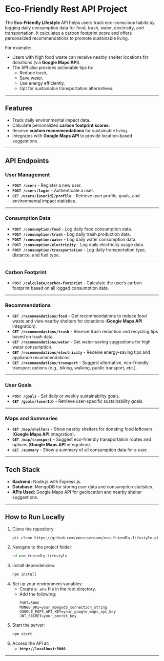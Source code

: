 # **Eco-Friendly Rest API Project**

The **Eco-Friendly Lifestyle** API helps users track eco-conscious habits by logging daily consumption data for food, trash, water, electricity, and transportation. It calculates a carbon footprint score and offers personalized recommendations to promote sustainable living. 

For example:
- Users with high food waste can receive nearby shelter locations for donations (via **Google Maps API**). 
- The API also provides actionable tips to:
  - Reduce trash,
  - Save water,
  - Use energy efficiently,
  - Opt for sustainable transportation alternatives.

---

## **Features**
- Track daily environmental impact data.
- Calculate personalized **carbon footprint scores**.
- Receive **custom recommendations** for sustainable living.
- Integrates with **Google Maps API** to provide location-based suggestions.

---

## **API Endpoints**

### **User Management**
- **`POST /users`** - Register a new user.
- **`POST /users/login`** - Authenticate a user.
- **`GET /users/{userId}/profile`** - Retrieve user profile, goals, and environmental impact statistics.

---

### **Consumption Data**
- **`POST /consumption/food`** - Log daily food consumption data.
- **`POST /consumption/trash`** - Log daily trash production data.
- **`POST /consumption/water`** - Log daily water consumption data.
- **`POST /consumption/electricity`** - Log daily electricity usage data.
- **`POST /consumption/transportation`** - Log daily transportation type, distance, and fuel type.

---

### **Carbon Footprint**
- **`POST /calculate/carbon-footprint`** - Calculate the user’s carbon footprint based on all logged consumption data.

---

### **Recommendations**
- **`GET /recommendations/food`** - Get recommendations to reduce food waste and view nearby shelters for donations (**Google Maps API** integration).
- **`GET /recommendations/trash`** - Receive trash reduction and recycling tips based on trash data.
- **`GET /recommendations/water`** - Get water-saving suggestions for high water consumption.
- **`GET /recommendations/electricity`** - Receive energy-saving tips and appliance recommendations.
- **`GET /recommendations/transport`** - Suggest alternative, eco-friendly transport options (e.g., biking, walking, public transport, etc.).

---

### **User Goals**
- **`POST /goals`** - Set daily or weekly sustainability goals.
- **`GET /goals/{userId}`** - Retrieve user-specific sustainability goals.

---

### **Maps and Summaries**
- **`GET /map/shelters`** - Show nearby shelters for donating food leftovers (**Google Maps API** integration).
- **`GET /map/transport`** - Suggest eco-friendly transportation routes and options (**Google Maps API** integration).
- **`GET /summary`** - Show a summary of all consumption data for a user.

---

## **Tech Stack**
- **Backend:** Node.js with Express.js.
- **Database:** MongoDB for storing user data and consumption statistics.
- **APIs Used:** Google Maps API for geolocation and nearby shelter suggestions.

---

## **How to Run Locally**
1. Clone the repository:
   ```bash
   git clone https://github.com/yourusername/eco-friendly-lifestyle.git
   ```
2. Navigate to the project folder:
   ```bash
   cd eco-friendly-lifestyle
   ```
3. Install dependencies:
   ```bash
   npm install
   ```
4. Set up your environment variables:
   - Create a `.env` file in the root directory.
   - Add the following:
     ```env
     PORT=5000
     MONGO_URI=your_mongodb_connection_string
     GOOGLE_MAPS_API_KEY=your_google_maps_api_key
     JWT_SECRET=your_secret_key
     ```
5. Start the server:
   ```bash
   npm start
   ```
6. Access the API at:
   - **`http://localhost:5000`**

---

